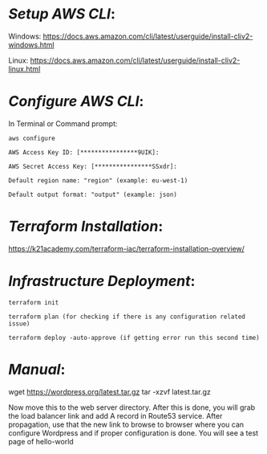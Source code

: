 # _**Setup AWS CLI**_:

Windows:
https://docs.aws.amazon.com/cli/latest/userguide/install-cliv2-windows.html

Linux:
https://docs.aws.amazon.com/cli/latest/userguide/install-cliv2-linux.html


# _**Configure AWS CLI**_:

In Terminal or Command prompt:


 `aws configure`
 
 `AWS Access Key ID: [****************9UIK]:`
 
 `AWS Secret Access Key: [****************SSxdr]:`
 
 `Default region name: "region" (example: eu-west-1)`
 
 `Default output format: "output" (example: json)`


# _**Terraform Installation**_:

https://k21academy.com/terraform-iac/terraform-installation-overview/


# _**Infrastructure Deployment**_:

`terraform init`

`terraform plan (for checking if there is any configuration related issue)`

`terraform deploy -auto-approve (if getting error run this second time)`


# _**Manual**_:


wget https://wordpress.org/latest.tar.gz
tar -xzvf latest.tar.gz

Now move this to the web server directory. After this is done, you will grab the load balancer link and add A record in Route53 service. After propagation, use that the new link to browse to browser where you can configure Wordpress and if proper configuration is done. You will see a test page of hello-world
